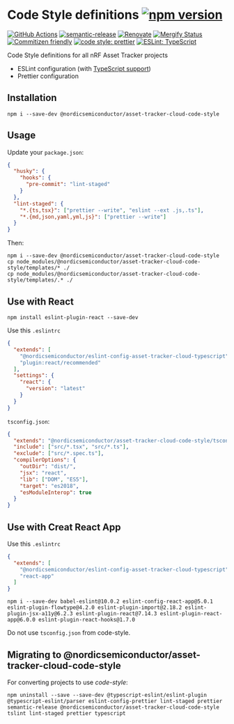 # Code Style definitions [![npm version](https://img.shields.io/npm/v/@nordicsemiconductor/asset-tracker-cloud-code-style.svg)](https://www.npmjs.com/package/@nordicsemiconductor/asset-tracker-cloud-code-style)

[![GitHub Actions](https://github.com/NordicSemiconductor/asset-tracker-cloud-code-style-js/workflows/Semantic%20Release/badge.svg)](https://github.com/NordicSemiconductor/asset-tracker-cloud-code-style-js/actions)
[![semantic-release](https://img.shields.io/badge/%20%20%F0%9F%93%A6%F0%9F%9A%80-semantic--release-e10079.svg)](https://github.com/semantic-release/semantic-release)
[![Renovate](https://img.shields.io/badge/renovate-enabled-brightgreen.svg)](https://renovatebot.com)
[![Mergify Status](https://img.shields.io/endpoint.svg?url=https://gh.mergify.io/badges/NordicSemiconductor/asset-tracker-cloud-code-style-js)](https://mergify.io)
[![Commitizen friendly](https://img.shields.io/badge/commitizen-friendly-brightgreen.svg)](http://commitizen.github.io/cz-cli/)
[![code style: prettier](https://img.shields.io/badge/code_style-prettier-ff69b4.svg)](https://github.com/prettier/prettier/)
[![ESLint: TypeScript](https://img.shields.io/badge/ESLint-TypeScript-blue.svg)](https://github.com/typescript-eslint/typescript-eslint)

Code Style definitions for all nRF Asset Tracker projects

- ESLint configuration (with
  [TypeScript support](https://github.com/typescript-eslint/typescript-eslint))
- Prettier configuration

## Installation

    npm i --save-dev @nordicsemiconductor/asset-tracker-cloud-code-style

## Usage

Update your `package.json`:

```json
{
  "husky": {
    "hooks": {
      "pre-commit": "lint-staged"
    }
  },
  "lint-staged": {
    "*.{ts,tsx}": ["prettier --write", "eslint --ext .js,.ts"],
    "*.{md,json,yaml,yml,js}": ["prettier --write"]
  }
}
```

Then:

    npm i --save-dev @nordicsemiconductor/asset-tracker-cloud-code-style
    cp node_modules/@nordicsemiconductor/asset-tracker-cloud-code-style/templates/* ./
    cp node_modules/@nordicsemiconductor/asset-tracker-cloud-code-style/templates/.* ./

## Use with React

    npm install eslint-plugin-react --save-dev

Use this `.eslintrc`

```json
{
  "extends": [
    "@nordicsemiconductor/eslint-config-asset-tracker-cloud-typescript",
    "plugin:react/recommended"
  ],
  "settings": {
    "react": {
      "version": "latest"
    }
  }
}
```

`tsconfig.json`:

```json
{
  "extends": "@nordicsemiconductor/asset-tracker-cloud-code-style/tsconfig.json",
  "include": ["src/*.tsx", "src/*.ts"],
  "exclude": ["src/*.spec.ts"],
  "compilerOptions": {
    "outDir": "dist/",
    "jsx": "react",
    "lib": ["DOM", "ES5"],
    "target": "es2018",
    "esModuleInterop": true
  }
}
```

## Use with Creat React App

Use this `.eslintrc`

```json
{
  "extends": [
    "@nordicsemiconductor/eslint-config-asset-tracker-cloud-typescript",
    "react-app"
  ]
}
```

    npm i --save-dev babel-eslint@10.0.2 eslint-config-react-app@5.0.1 eslint-plugin-flowtype@4.2.0 eslint-plugin-import@2.18.2 eslint-plugin-jsx-a11y@6.2.3 eslint-plugin-react@7.14.3 eslint-plugin-react-app@6.0.0 eslint-plugin-react-hooks@1.7.0

Do not use `tsconfig.json` from code-style.

## Migrating to @nordicsemiconductor/asset-tracker-cloud-code-style

For converting projects to use _code-style_:

    npm uninstall --save --save-dev @typescript-eslint/eslint-plugin @typescript-eslint/parser eslint-config-prettier lint-staged prettier semantic-release @nordicsemiconductor/asset-tracker-cloud-code-style tslint lint-staged prettier typescript
